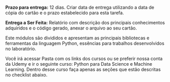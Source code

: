 **Prazo para entrega:** 12 dias. Criar data de entrega utilizando a data de cópia do cartão e o prazo estabelecido para esta tarefa.

**Entrega a Ser Feita:** Relatório com descrição dos principais conhecimentos adquiridos e o código gerado, anexar o arquivo ao seu cartão.

Este módulos são divididos e apresentam as principais bibliotecas e ferramentas da linguagem Python, essências para trabalhos desenvolvidos no laboratório.

Você irá acessar Pasta com os links dos cursos ou se preferir nossa conta da Udemy e ir o seguinte curso: Python para Data Science e Machine Learning. Dentro desse curso faça apenas as seções que estão descritas no checklist abaixo.
